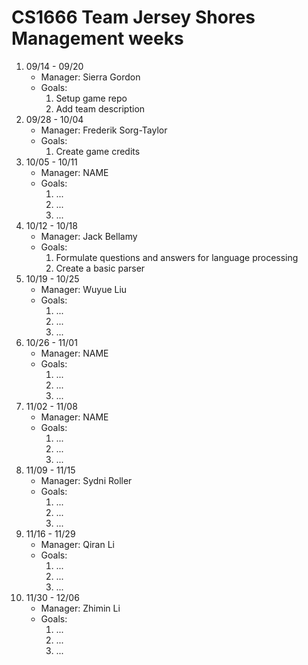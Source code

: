 # CS1666 Team Jersey Shores Management weeks

1. 09/14 - 09/20
	* Manager: Sierra Gordon
	* Goals:
		1. Setup game repo
		2. Add team description
2. 09/28 - 10/04
	* Manager: Frederik Sorg-Taylor
	* Goals:
		1. Create game credits
3. 10/05 - 10/11
	* Manager: NAME
	* Goals:
		1. ...
		1. ...
		1. ...
4. 10/12 - 10/18
	* Manager: Jack Bellamy
	* Goals:
		1. Formulate questions and answers for language processing
		2. Create a basic parser
2. 10/19 - 10/25
	* Manager: Wuyue Liu
	* Goals:
		1. ...
		1. ...
		1. ...
2. 10/26 - 11/01
	* Manager: NAME
	* Goals:
		1. ...
		1. ...
		1. ...
2. 11/02 - 11/08
	* Manager: NAME
	* Goals:
		1. ...
		1. ...
		1. ...
2. 11/09 - 11/15
	* Manager: Sydni Roller
	* Goals:
		1. ...
		1. ...
		1. ...
2. 11/16 - 11/29
	* Manager: Qiran Li
	* Goals:
		1. ...
		1. ...
		1. ...
2. 11/30 - 12/06
	* Manager: Zhimin Li
	* Goals:
		1. ...
		1. ...
		1. ...		
